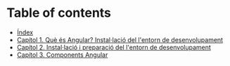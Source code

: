 # Table of contents

* [Índex](book/intro.md)
* [Capítol 1. Què és Angular? Instal·lació del l'entorn de desenvolupament](chapter01.md)
* [Capítol 2. Instal·lació i preparació del l'entorn de desenvolupament](chapter02.md)
* [Capítol 3. Components Angular](chapter03.md)
<!--
* [Capítol 1. Format JSON i LocalStorage](book/chapter1.md)
* [Capítol 2. Components Angular](book/chapter2.md)
* [Capítol 3. Estils externs](book/chapter3.md)
* [Capítol 4. *Routing*](book/chapter4.md)
* [Capítol 5. Patró *MVC*](book/chapter5.md)
* [Capítol 6. Lectura d'un fitxer JSON](book/chapter6.md)
* [Capítol 7. Accés a un servei web (API REST)](book/chapter7.md)
* [Capítol 8. Firebase](book/chapter8.md)
* [Capítol 9. Guardes de ruta](book/chapter9.md)
* [Capítol 10. Workspace: una aplicació, múltiples GUI](book/chapter10.md)
* [Capítol 11. Publicació d'una aplicació Angular a GitHub Pages](book/chapter11.md)
-->
